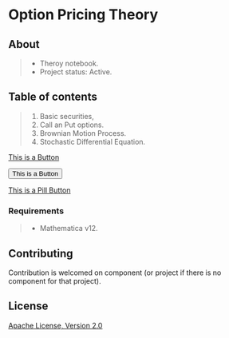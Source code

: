 # Option Pricing Theory <Repository Name>

## About  <Synopsis>

> * Theroy notebook. <Abstract>
> * Project status: Active.  <Status>

## Table of contents
>  1. Basic securities,
>  2. Call an Put options.
>  3. Brownian Motion Process. 
>  4. Stochastic Differential Equation.

<a href="#" class="button">This is a Button</a>

<button class="button">This is a Button</button>

<a href="#" class="pill button">This is a Pill Button</a>

### Requirements
> * Mathematica v12.

## Contributing  <Reporting issues>

Contribution is welcomed on component (or project if there is no component for that project).

## License

[Apache License, Version 2.0](http://www.apache.org/licenses/LICENSE-2.0.html)
